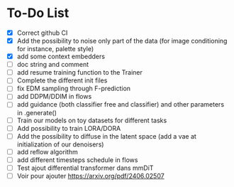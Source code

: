 # To-Do List

- [x] Correct github CI
- [x] Add the possibility to noise only part of the data (for image conditioning for instance, palette style)
- [x] add some context embedders
- [ ] doc string and comment
- [ ] add resume training function to the Trainer
- [ ] Complete the different init files
- [ ] fix EDM sampling through F-prediction
- [ ] add DDPM/DDIM in flows
- [ ] add guidance (both classifier free and classifier) and other parameters in .generate()
- [ ] Train our models on toy datasets for different tasks 
- [ ] Add possibility to train LORA/DORA
- [ ] Add the possibility to diffuse in the latent space (add a vae at initialization of our denoisers)
- [ ] add reflow algorithm
- [ ] add different timesteps schedule in flows
- [ ] Test ajout differential transformer dans mmDiT
- [ ] Voir pour ajouter https://arxiv.org/pdf/2406.02507